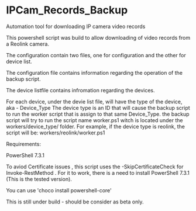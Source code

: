 # IPCam_Records_Backup
Automation tool for downloading IP camera video records 

This powershell script was build to allow downloading of video records from a Reolink camera.

The configuration contain two files, one for configuration and the other for device list. 

The configuration file contains information regarding the operation of the backup script. 

The device listfile contains infromation regarding the devices. 

For each device, under the devie list file, will have the type of the device, aka - Device_Type 
The device type is an ID that will cause the backup script to run the worker script that is assign to that same Device_Type. 
the backup script will try to run the script name worker.ps1 witch is located under the workers/device_type/ folder. 
For example, if the device type is reolink, the script will be:
workers/reolink/worker.ps1 


Requirements: 

PowerShell 7.3.1

To aviod Certificate issues , this script uses the -SkipCertificateCheck for Invoke-RestMethod . For it to work, there is a need to install PowerShell 7.3.1 (This is the tested version). 

You can use 'choco install powershell-core' 

This is still under build - should be consider as beta only. 
